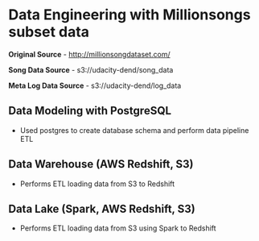 # Data Engineering with Millionsongs subset data
**Original Source** - http://millionsongdataset.com/

**Song Data Source** - s3://udacity-dend/song_data

**Meta Log Data Source** - s3://udacity-dend/log_data

## Data Modeling with PostgreSQL
- Used postgres to create database schema and perform data pipeline ETL

## Data Warehouse (AWS Redshift, S3)
- Performs ETL loading data from S3 to Redshift

## Data Lake (Spark, AWS Redshift, S3)
- Performs ETL loading data from S3 using Spark to Redshift
